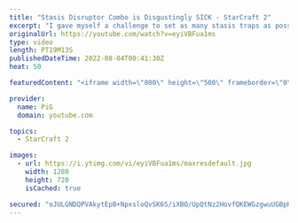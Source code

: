 ```yaml
---
title: "Stasis Disruptor Combo is Disgustingly SICK - StarCraft 2"
excerpt: "I gave myself a challenge to set as many stasis traps as possible. Did not expect to accidentally do another challenge while I did this haha DISRUPTOR BALLS FOR THE WIN! -- 🐷 Second Channel for Learning StarCraft 2: https://www.youtube.com/c/PiGRandom 🐷 Third Channel for Daily Pro Casts: https://www.youtube.com/c/PiGCasts"
originalUrl: https://youtube.com/watch?v=eyiVBFua1ms
type: video
length: PT19M13S
publishedDateTime: 2022-08-04T00:41:30Z
heat: 50

featuredContent: "<iframe width=\"800\" height=\"500\" frameborder=\"0\" src=\"https://www.youtube.com/embed/eyiVBFua1ms\" allow=\"accelerometer; autoplay; encrypted-media; gyroscope; picture-in-picture\" allowfullscreen></iframe>"

provider:
  name: PiG
  domain: youtube.com

topics:
  - StarCraft 2

images:
  - url: https://i.ytimg.com/vi/eyiVBFua1ms/maxresdefault.jpg
    width: 1280
    height: 720
    isCached: true

secured: "oJULGNDQPVAkytEpB+NpxsloQvSK6S/iXBO/UpQtNz2HovfQKEWGzgwuUGBpKZ3t1u4D4SIZTu/1y/MSePkS+gj+XZzjm2zf4FNX4QRaxlG7/zyV8iODEbL4pjIzrWx7jeBe1Fq2sGTmr1b+1ZYOX92MqkxnawiIT1bxrhak7AW42fMK3c0oQfiEv7X4nq4QteBsDW6F5Ajp9L9m09vpetrjHNfiWKHEEJqUeFZOWhkHWy2RFJK90V55ET1w3tnNx+Tc0b8zccQeSrFXogUU5U/GTg3dJVbPFNVmHeA1xP5ZSoEDsv9r+Y86NO8QK9zJq5usL2Hn8FxCeP5tbh9JPZD/ikkgvc2zP5/pomdGrbEOmS3NMSNjB25mE17SW9lXbVYBpPhERjWzYo0WNtuzZnKVZ33FGJkQvygUVaKCo4E=;iD0d/UvMqrNvRpAydYKfMA=="
---
```


